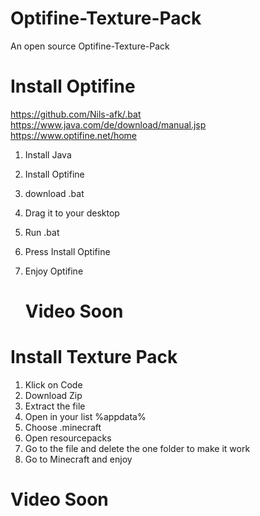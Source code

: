 # Optifine-Texture-Pack
An open source Optifine-Texture-Pack


# Install Optifine
https://github.com/Nils-afk/.bat<br />
https://www.java.com/de/download/manual.jsp<br />
https://www.optifine.net/home<br />
1. Install Java
2. Install Optifine
3. download .bat
4. Drag it to your desktop
5. Run .bat
6. Press Install Optifine
7. Enjoy Optifine

   # Video Soon



# Install Texture Pack
1. Klick on Code
2. Download Zip
3. Extract the file
4. Open in your list %appdata%
5. Choose .minecraft
6. Open resourcepacks
7. Go to the file and delete the one folder to make it work
8. Go to Minecraft and enjoy

 # Video Soon
